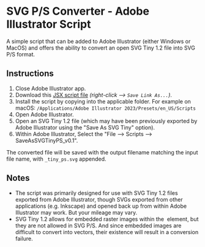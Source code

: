 # SVG P/S Converter - Adobe Illustrator Script

A simple script that can be added to Adobe Illustrator (either Windows or MacOS) and offers the ability to convert an open SVG Tiny 1.2 file into SVG P/S format.

## Instructions

1. Close Adobe Illustrator app.
1. Download this [JSX script file](https://raw.githubusercontent.com/authindicators/svg-ps-converters/master/illustrator-script/SaveAsSVGTinyPS_v0.1.jsx) _(right-click --> `Save Link As...`)_.
1. Install the script by copying into the applicable folder. For example on macOS: `/Applications/Adobe Illustrator 2023/Presets/en_US/Scripts`
1. Open Adobe Illustrator.
1. Open an SVG Tiny 1.2 file (which may have been previously exported by Adobe Illustrator using the "Save As SVG Tiny" option).
1. Within Adobe Illustrator, Select the "File --> Scripts --> SaveAsSVGTinyPS_v0.1".

The converted file will be saved with the output filename matching the input file name, with `_tiny_ps.svg` appended.

## Notes

- The script was primarily designed for use with SVG Tiny 1.2 files exported from Adobe Illustrator, though SVGs exported from other applications (e.g. Inkscape) and opened back up from within Adobe Illustrator may work.  But your mileage may vary.
- SVG Tiny 1.2 allows for embedded raster images within the <image> element, but they are not allowed in SVG P/S.  And since embedded images are difficult to convert into vectors, their existence will result in a conversion failure.
